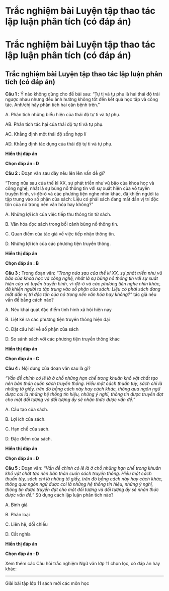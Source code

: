 # Trắc nghiệm bài Luyện tập thao tác lập luận phân tích (có đáp án)

# Trắc nghiệm bài Luyện tập thao tác lập luận phân tích (có đáp án)

## Trắc nghiệm bài Luyện tập thao tác lập luận phân tích (có đáp án)

**Câu 1 :** Ý nào không dùng cho đề bài sau: “Tự ti và tự phụ là hai thái độ trái ngược nhau nhưng đều ảnh hưởng không tốt đến kết quả học tập và công tác. Anh/chị hãy phân tích hai căn bệnh trên.” 

A. Phân tích những biểu hiện của thái độ tự ti và tự phụ. 

AB. Phân tích tác hại của thái độ tự ti và tự phụ. 

AC. Khẳng định một thái độ sống hợp lí

AD. Khẳng định tác dụng của thái độ tự ti và tự phụ. 

**Hiển thị đáp án**

**Chọn đáp án : D**

**Câu 2 :** Đoạn văn sau đây nêu lên lên vấn đề gì? 

“Trong nửa sau của thế kỉ XX, sự phát triển như vũ bão của khoa học và công nghệ, nhất là sự bùng nổ thông tin với sự xuất hiện của vô tuyến truyền hình, vi-đê-ô và các phương tiện nghe nhìn khác, đã khiến người ta tập trung vào số phận của sách: Liệu có phải sách đang mất dần vị trí độc tôn của nó trong nền văn hóa hay không?” 

A. Những lợi ích của việc tiếp thu thông tin từ sách. 

B. Văn hóa đọc sách trong bối cảnh bùng nổ thông tin.

C. Quan điểm của tác giả về việc tiếp nhận thông tin.

D. Những lợi ích của các phương tiện truyền thông. 

**Hiển thị đáp án**

**Chọn đáp án : B**

**Câu 3 :** Trong đoạn văn: _“Trong nửa sau của thế kỉ XX, sự phát triển như vũ bão của khoa học và công nghệ, nhất là sự bùng nổ thông tin với sự xuất hiện của vô tuyến truyền hình, vi-đê-ô và các phương tiện nghe nhìn khác, đã khiến người ta tập trung vào số phận của sách: Liệu có phải sách đang mất dần vị trí độc tôn của nó trong nền văn hóa hay không?”_ tác giả nêu vấn đề bằng cách nào? 

A. Nêu khái quát đặc điểm tình hình xã hội hiện nay

B. Liệt kê ra các phương tiện truyền thông hiện đại

C. Đặt câu hỏi về số phận của sách

D. So sánh sách với các phương tiện truyền thông khác

**Hiển thị đáp án**

**Chọn đáp án : C**

**Câu 4 :** Nội dung của đoạn văn sau là gì? 

_“Vấn đề chính có lẽ là ở chỗ những hạn chế trong khuân khổ vật chất tạo nên bản thân cuốn sách truyền thống. Hiểu một cách thuần túy, sách chỉ là những tờ giấy, trên đó bằng cách này hay cách khác, thông qua ngôn ngữ được coi là những hệ thống tín hiệu, những ý nghĩ, thông tin được truyền đạt cho một đối tượng và đối tượng ấy sẽ nhận thức được vấn đề.”_

A. Cấu tạo của sách. 

B. Lợi ích của sách.

C. Hạn chế của sách.

D. Đặc điểm của sách.

**Hiển thị đáp án**

**Chọn đáp án : D**

**Câu 5 :** Đoạn văn: _“Vấn đề chính có lẽ là ở chỗ những hạn chế trong khuân khổ vật chất tạo nên bản thân cuốn sách truyền thống. Hiểu một cách thuần túy, sách chỉ là những tờ giấy, trên đó bằng cách này hay cách khác, thông qua ngôn ngữ được coi là những hệ thống tín hiệu, những ý nghĩ, thông tin được truyền đạt cho một đối tượng và đối tượng ấy sẽ nhận thức được vấn đề.”_ Sử dụng cách lập luận phân tích nào? 

A. Bình giá

B. Phân loại 

C. Liên hệ, đối chiếu

D. Cắt nghĩa

**Hiển thị đáp án**

**Chọn đáp án : D**

Xem thêm các Câu hỏi trắc nghiệm Ngữ văn lớp 11 chọn lọc, có đáp án hay khác:

* * *

Giải bài tập lớp 11 sách mới các môn học
